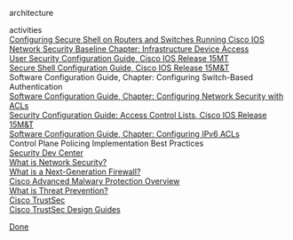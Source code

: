 <p>architecture</p>
<dl> 
<dt>activities</dt>
    <a href="https://www.cisco.com/c/en/us/support/docs/security-vpn/secure-shell-ssh/4145-ssh.html">Configuring Secure Shell on Routers and Switches Running Cisco IOS</a><br>
    <a href="">Network Security Baseline Chapter: Infrastructure Device Access</a><br>
    <a href="https://www.cisco.com/c/en/us/td/docs/ios-xml/ios/sec_usr_cfg/configuration/15-mt/sec-usr-cfg-15-mt-book.html">User Security Configuration Guide, Cisco IOS Release 15MT</a><br>
    <a href="https://www.cisco.com/c/en/us/td/docs/ios-xml/ios/sec_usr_ssh/configuration/15-mt/sec-usr-ssh-15-mt-book.html">Secure Shell Configuration Guide, Cisco IOS Release 15M&T</a><br>
    <a href="https://www.cisco.com/c/en/us/td/docs/switches/lan/catalyst3750x_3560x/software/release/15-0_1_se/configuration/guide/3750xcg/swauthen.html"></a>Software Configuration Guide, Chapter: Configuring Switch-Based Authentication<br>
    <a href="https://www.cisco.com/c/en/us/td/docs/switches/lan/catalyst3750x_3560x/software/release/15-0_1_se/configuration/guide/3750xcg/swacl.html">Software Configuration Guide, Chapter: Configuring Network Security with ACLs</a><br>
    <a href="https://www.cisco.com/c/en/us/td/docs/ios-xml/ios/sec_data_acl/configuration/15-mt/sec-data-acl-15-mt-book.html">Security Configuration Guide: Access Control Lists, Cisco IOS Release 15M&T</a><br>
    <a href="https://www.cisco.com/c/en/us/td/docs/switches/lan/catalyst3750x_3560x/software/release/15-0_1_se/configuration/guide/3750xcg/swv6acl.html">Software Configuration Guide, Chapter: Configuring IPv6 ACLs</a><br>
    <a href=""></a>Control Plane Policing Implementation Best Practices<br>
    <a href="https://developer.cisco.com/site/security/">Security Dev Center</a><br>
    <a href="https://www.cisco.com/c/en/us/products/security/what-is-network-security.html">What is Network Security?</a><br>
    <a href="https://www.cisco.com/c/en/us/products/security/firewalls/what-is-a-next-generation-firewall.html">What is a Next-Generation Firewall?</a><br>
    <a href="https://www.cisco.com/c/en/us/products/security/advanced-malware-protection/index.html?dtid=osscdc000283">Cisco Advanced Malwary Protection Overview</a><br>
    <a href="https://www.cisco.com/c/en/us/products/security/what-is-threat-prevention.html">What is Threat Prevention?</a><br>
    <a href="https://www.cisco.com/c/dam/en/us/products/collateral/security/identity-services-engine/at_a_glance_c45-726831.pdf">Cisco TrustSec</a><br>
    <a href="https://www.cisco.com/c/en/us/solutions/enterprise-networks/trustsec/design-guide-listing.html">Cisco TrustSec Design Guides</a><br>
</dl>

[Done](../sec-details5.md)